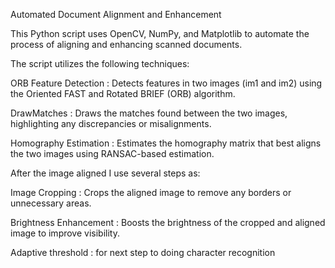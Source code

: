 Automated Document Alignment and Enhancement

This Python script uses OpenCV, NumPy, and Matplotlib to automate the process of aligning and enhancing scanned documents. 

The script utilizes the following techniques:

ORB Feature Detection : Detects features in two images (im1 and im2) using the Oriented FAST and Rotated BRIEF (ORB) algorithm.

DrawMatches : Draws the matches found between the two images, highlighting any discrepancies or misalignments.

Homography Estimation : Estimates the homography matrix that best aligns the two images using RANSAC-based estimation.

After the image aligned I use several steps as:

Image Cropping : Crops the aligned image to remove any borders or unnecessary areas.

Brightness Enhancement : Boosts the brightness of the cropped and aligned image to improve visibility.

Adaptive threshold : for next step to doing character recognition
